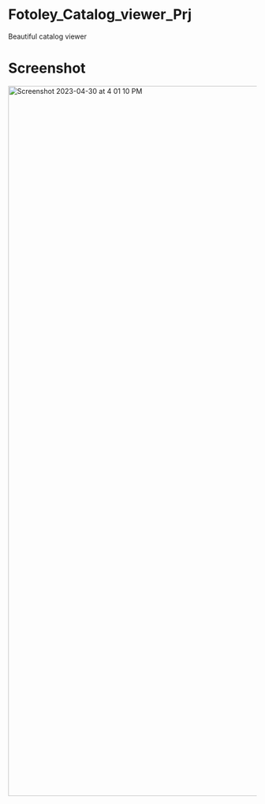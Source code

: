 # Fotoley_Catalog_viewer_Prj
Beautiful catalog viewer



# Screenshot
<img width="1440" alt="Screenshot 2023-04-30 at 4 01 10 PM" src="https://user-images.githubusercontent.com/83974207/235348332-4572e584-ab78-44e2-b60e-7e54b25408fa.png">

